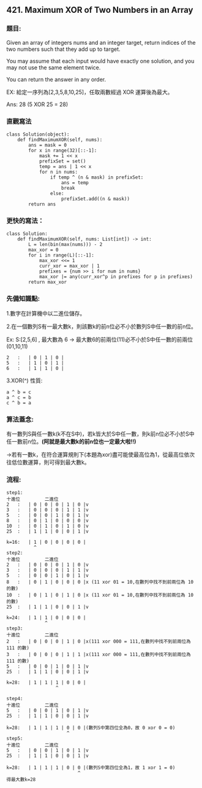 ## 421. Maximum XOR of Two Numbers in an Array
### 題目:
Given an array of integers nums and an integer target, return indices of the two numbers such that they add up to target.

You may assume that each input would have exactly one solution, and you may not use the same element twice.

You can return the answer in any order.

EX: 給定一序列為[2,3,5,8,10,25]，任取兩數經過 XOR 運算後為最大。

Ans: 28 (5 XOR 25 = 28)

### 直觀寫法
```
class Solution(object):
    def findMaximumXOR(self, nums):
        ans = mask = 0
        for x in range(32)[::-1]:
            mask += 1 << x
            prefixSet = set()
            temp = ans | 1 << x
            for n in nums:
                if temp ^ (n & mask) in prefixSet:
                    ans = temp
                    break            
                else:
                    prefixSet.add((n & mask))
        return ans
```

### 更快的寫法：
```
class Solution:
    def findMaximumXOR(self, nums: List[int]) -> int:
        L = len(bin(max(nums))) - 2
        max_xor = 0
        for i in range(L)[::-1]:
            max_xor <<= 1
            curr_xor = max_xor | 1
            prefixes = {num >> i for num in nums}
            max_xor |= any(curr_xor^p in prefixes for p in prefixes)
        return max_xor
```
### 先備知識點:
1.數字在計算機中以二進位儲存。

2.在一個數列S有一最大數k，則該數k的前n位必不小於數列S中任一數的前n位。

Ex: S:[2,5,6] , 最大數為 6 -> 最大數6的前兩位(11)必不小於S中任一數的前兩位(01,10,11)
```
2   :   | 0 | 1 | 0 |
5   :   | 1 | 0 | 1 |
6   :   | 1 | 1 | 0 |
```

3.XOR(^) 性質:
```
a ^ b = c
a ^ c = b
c ^ b = a
```

### 算法蓋念:

有一數列S與任一數k(k不在S中)，若k皆大於S中任一數，則k前n位必不小於S中任一數前n位。**(阿就是最大數k的前n位也一定最大啦!!)**

->若有一數k，在符合運算規則下(本題為xor)盡可能使最高位為1，從最高位依次往低位數運算，則可得到最大數k。

### 流程:

```
step1:
十進位         二進位
2   :   | 0 | 0 | 0 | 1 | 0 |v
3   :   | 0 | 0 | 0 | 1 | 1 |v
5   :   | 0 | 0 | 1 | 0 | 1 |v
8   :   | 0 | 1 | 0 | 0 | 0 |v
10  :   | 0 | 1 | 0 | 1 | 0 |v
25  :   | 1 | 1 | 0 | 0 | 1 |v

k=16:   | 1 | 0 | 0 | 0 | 0 |
          ^
step2:
十進位         二進位
2   :   | 0 | 0 | 0 | 1 | 0 |v
3   :   | 0 | 0 | 0 | 1 | 1 |v
5   :   | 0 | 0 | 1 | 0 | 1 |v
8   :   | 0 | 1 | 0 | 0 | 0 |x (11 xor 01 = 10,在數列中找不到前兩位為 10 的數)
10  :   | 0 | 1 | 0 | 1 | 0 |x (11 xor 01 = 10,在數列中找不到前兩位為 10 的數)
25  :   | 1 | 1 | 0 | 0 | 1 |v

k=24:   | 1 | 1 | 0 | 0 | 0 |
              ^
step3:
十進位         二進位
2   :   | 0 | 0 | 0 | 1 | 0 |x(111 xor 000 = 111,在數列中找不到前兩位為 111 的數)
3   :   | 0 | 0 | 0 | 1 | 1 |x(111 xor 000 = 111,在數列中找不到前兩位為 111 的數)
5   :   | 0 | 0 | 1 | 0 | 1 |v
25  :   | 1 | 1 | 0 | 0 | 1 |v

k=28:   | 1 | 1 | 1 | 0 | 0 |
                  ^
                  
step4:
十進位         二進位
5   :   | 0 | 0 | 1 | 0 | 1 |v
25  :   | 1 | 1 | 0 | 0 | 1 |v

k=28:   | 1 | 1 | 1 | 0 | 0 |(數列S中第四位全為0，故 0 xor 0 = 0)
                      ^
step5:
十進位         二進位
5   :   | 0 | 0 | 1 | 0 | 1 |v
25  :   | 1 | 1 | 0 | 0 | 1 |v

k=28:   | 1 | 1 | 1 | 0 | 0 |(數列S中第四位全為1，故 1 xor 1 = 0)
                          ^
得最大數k=28
```
